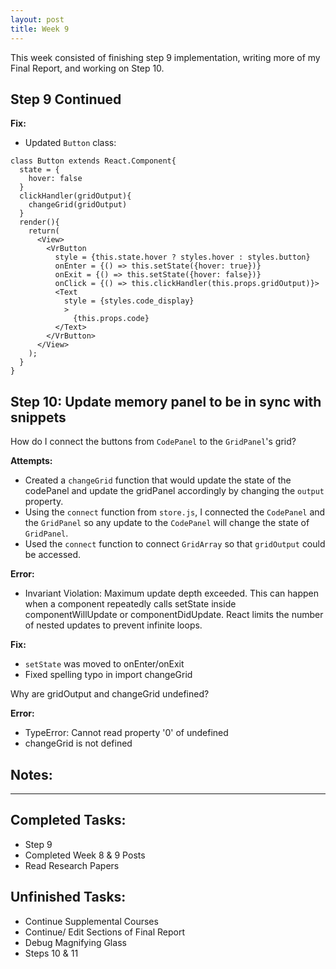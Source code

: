 ```yaml
---
layout: post
title: Week 9
---
```

This week consisted of finishing step 9 implementation, writing more of my Final Report, and working on Step 10.
## Step 9 Continued ##
**Fix:**
- Updated `Button` class:
```
class Button extends React.Component{
  state = {
    hover: false
  }
  clickHandler(gridOutput){
    changeGrid(gridOutput)
  }
  render(){
    return(
      <View>
        <VrButton
          style = {this.state.hover ? styles.hover : styles.button}
          onEnter = {() => this.setState({hover: true})}
          onExit = {() => this.setState({hover: false})}
          onClick = {() => this.clickHandler(this.props.gridOutput)}>
          <Text
            style = {styles.code_display}
            >
              {this.props.code}
          </Text>
        </VrButton>
      </View>
    );
  }
}
```
## Step 10: Update memory panel to be in sync with snippets ##
How do I connect the buttons from `CodePanel` to the `GridPanel`'s grid?

**Attempts:**
- Created a `changeGrid` function that would update the state of the codePanel and update the gridPanel accordingly by changing the `output` property. 
- Using the `connect` function from `store.js`, I connected the `CodePanel` and the `GridPanel` so any update to the `CodePanel` will change the state of `GridPanel`. 
- Used the `connect` function to connect `GridArray` so that `gridOutput` could be accessed. 

**Error:**
- Invariant Violation: Maximum update depth exceeded. This can happen when a component repeatedly calls setState inside componentWillUpdate or componentDidUpdate. React limits the number of nested updates to prevent infinite loops.

**Fix:**
- `setState` was moved to onEnter/onExit
- Fixed spelling typo in import changeGrid 

Why are gridOutput and changeGrid undefined?

**Error:**
- TypeError: Cannot read property '0' of undefined
- changeGrid is not defined

**Notes:**
- 
*****

## Completed Tasks: ##
- Step 9
- Completed Week 8 & 9 Posts
- Read Research Papers

## Unfinished Tasks: ##
- Continue Supplemental Courses
- Continue/ Edit Sections of Final Report
- Debug Magnifying Glass 
- Steps 10 & 11
